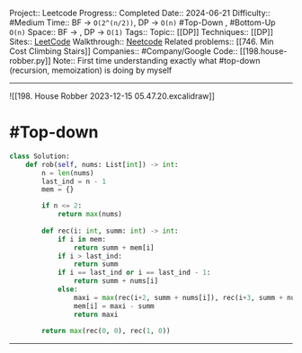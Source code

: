 Project:: Leetcode
Progress:: Completed
Date:: 2024-06-21
Difficulty:: #Medium
Time:: BF -> `O(2^(n/2))`, DP -> `O(n)` #Top-Down , #Bottom-Up `O(n)`
Space:: BF -> , DP -> `O(1)`
Tags:: 
Topic:: [[DP]]
Techniques:: [[DP]]
Sites:: [LeetCode](https://leetcode.com/problems/house-robber/submissions/)
Walkthrough:: [Neetcode](https://www.youtube.com/watch?v=73r3KWiEvyk)
Related problems:: [[746. Min Cost Climbing Stairs]]
Companies:: #Company/Google
Code:: [[198.house-robber.py]]
Note:: First time understanding exactly what #top-down (recursion, memoization) is doing by myself

---

![[198. House Robber 2023-12-15 05.47.20.excalidraw]]


# #Top-down 
```python
class Solution:
    def rob(self, nums: List[int]) -> int:
        n = len(nums)
        last_ind = n - 1
        mem = {}

        if n <= 2:
            return max(nums)
        
        def rec(i: int, summ: int) -> int:
            if i in mem:
                return summ + mem[i]
            if i > last_ind:
                return summ
            if i == last_ind or i == last_ind - 1:
                return summ + nums[i]                                   
            else:
                maxi = max(rec(i+2, summ + nums[i]), rec(i+3, summ + nums[i]))
                mem[i] = maxi - summ
                return maxi
            
        return max(rec(0, 0), rec(1, 0))
```


---
